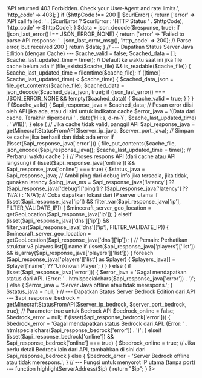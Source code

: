 <?php
// PHP Logic for Minecraft Server Status and Geo-location
// Last Updated: 08-07-2025

// --- Konfigurasi Server Minecraft Anda ---
$server_ip_java = 'milenin.craftthingy.com'; // Alamat IP/Domain Server Java Edition
$server_port_java = 25565; // Port Java Edition

$server_ip_bedrock = 'milenin.craftthingy.com'; // Alamat IP/Domain Server Bedrock Edition
$server_port_bedrock = 19132; // Port Bedrock Edition

// --- Konfigurasi Server Website Anda (Hostinger) ---
// Ganti ini dengan lokasi pusat data Hostinger yang Anda gunakan
$website_server_location = 'Indonesia (Jakarta, Singapore/APAC Region)'; // Contoh, sesuaikan dengan lokasi Hostinger Anda

// --- Variabel untuk Status ---
$status_java = null;
$error_java = null;
$players_java = [];
$ping_java_ms = 'N/A'; // Ping dari API
$minecraft_server_geo_location = 'Tidak diketahui'; // Lokasi server Minecraft

// --- Konfigurasi Cache ---
$cache_file = 'minecraft_status_cache.json';
$cache_time = 60 * 6; // Cache selama 6 menit (360 detik). API mcsrvstat.us cache 5 menit.


// --- Fungsi untuk mendapatkan geolokasi dari IP ---
function getGeoLocation($ip) {
    // Menggunakan API IP-API.com (gratis untuk non-komersial, batasan 45 requests/menit)
    // User-Agent yang deskriptif dan non-empty
    $url = "http://ip-api.com/json/$ip?fields=country,city,regionName";
    $ch = curl_init();
    curl_setopt($ch, CURLOPT_URL, $url);
    curl_setopt($ch, CURLOPT_RETURNTRANSFER, 1);
    curl_setopt($ch, CURLOPT_TIMEOUT, 2); // Timeout 2 detik untuk API call geolokasi
    curl_setopt($ch, CURLOPT_USERAGENT, 'MileninCraftthingyStatusWebsite-GeoLocation/1.0 (Contact: admin@craftthingy.com)');
    $response = curl_exec($ch);
    curl_close($ch);

    $data = json_decode($response, true);

    if ($data && ($data['status'] ?? null) === 'success') {
        $location = [];
        if (!empty($data['city'])) {
            $location[] = $data['city'];
        }
        if (!empty($data['regionName'])) {
            $location[] = $data['regionName'];
        }
        if (!empty($data['country'])) {
            $location[] = $data['country'];
        }
        return implode(', ', $location);
    }
    return 'Tidak diketahui';
}

// --- Fungsi untuk mendapatkan status server dari mcsrvstat.us API (Updated for v3 & User-Agent) ---
function getMinecraftStatusFromAPI($domain, $port, $isBedrock = false) {
    // Menggunakan API v3
    $endpoint = $isBedrock ? "bedrock/3" : "3";
    $apiUrl = "https://api.mcsrvstat.us/{$endpoint}/{$domain}:{$port}";
    
    $ch = curl_init();
    curl_setopt($ch, CURLOPT_URL, $apiUrl);
    curl_setopt($ch, CURLOPT_RETURNTRANSFER, 1);
    curl_setopt($ch, CURLOPT_TIMEOUT, 8); // Timeout lebih panjang (8 detik)
    // User-Agent yang lebih deskriptif dan non-empty sesuai dokumentasi API
    curl_setopt($ch, CURLOPT_USERAGENT, 'MileninCraftthingyStatusWebsite-APIClient/1.0 (Contact: admin@craftthingy.com)'); 
    $response = curl_exec($ch);
    $httpCode = curl_getinfo($ch, CURLINFO_HTTP_CODE);
    $curlError = curl_error($ch);
    curl_close($ch);

    if ($httpCode === 403) {
        return ['error' => 'API returned 403 Forbidden. Check your User-Agent and rate limits.', 'http_code' => 403];
    }
    if ($httpCode !== 200 || $curlError) {
        return ['error' => 'API call failed: ' . ($curlError ? $curlError : 'HTTP Status ' . $httpCode), 'http_code' => $httpCode];
    }

    $data = json_decode($response, true);
    if (json_last_error() !== JSON_ERROR_NONE) {
        return ['error' => 'Failed to parse API response: ' . json_last_error_msg(), 'http_code' => 200]; // Parse error, but received 200
    }

    return $data;
}


// --- Dapatkan Status Server Java Edition (dengan Cache) ---
$cache_valid = false;
$cached_data = [];
$cache_last_updated_time = time(); // Default ke waktu saat ini jika file cache belum ada

if (file_exists($cache_file) && is_readable($cache_file)) {
    $cache_last_updated_time = filemtime($cache_file);
    if ((time() - $cache_last_updated_time) < $cache_time) {
        $cached_data_json = file_get_contents($cache_file);
        $cached_data = json_decode($cached_data_json, true);
        if (json_last_error() === JSON_ERROR_NONE && !empty($cached_data)) {
            $cache_valid = true;
        }
    }
}

if ($cache_valid) {
    $api_response_java = $cached_data;
    // Pesan error diisi oleh API jika ada, atau di sini untuk indikator cache
    $error_java = '(Data dari cache. Terakhir diperbarui ' . date('H:i:s, d-m-Y', $cache_last_updated_time) . ' WIB)';
} else {
    // Jika cache tidak valid, panggil API
    $api_response_java = getMinecraftStatusFromAPI($server_ip_java, $server_port_java);

    // Simpan ke cache jika berhasil dan tidak ada error
    if (!isset($api_response_java['error'])) {
        file_put_contents($cache_file, json_encode($api_response_java));
        $cache_last_updated_time = time(); // Perbarui waktu cache
    }
}

// Proses respons API (dari cache atau API langsung)
if (isset($api_response_java['online']) && $api_response_java['online'] === true) {
    $status_java = $api_response_java;
    
    // Ambil ping dari debug info jika tersedia, jika tidak, gunakan latency
    $ping_java_ms = $api_response_java['latency'] ?? ($api_response_java['debug']['ping'] ? ($api_response_java['latency'] ?? 'N/A') : 'N/A');

    // Coba dapatkan lokasi dari IP server utama
    if (isset($api_response_java['ip']) && filter_var($api_response_java['ip'], FILTER_VALIDATE_IP)) {
        $minecraft_server_geo_location = getGeoLocation($api_response_java['ip']);
    } elseif (isset($api_response_java['dns']['ip']) && filter_var($api_response_java['dns']['ip'], FILTER_VALIDATE_IP)) {
         $minecraft_server_geo_location = getGeoLocation($api_response_java['dns']['ip']);
    }

    // Pemain: Perhatikan struktur v3 players.list[i].name
    if (isset($api_response_java['players']['list']) && is_array($api_response_java['players']['list'])) {
        foreach ($api_response_java['players']['list'] as $player) {
            $players_java[] = $player['name'] ?? 'Unknown Player';
        }
    }
} else {
    if (isset($api_response_java['error'])) {
        $error_java = 'Gagal mendapatkan status dari API. (Error: ' . htmlspecialchars($api_response_java['error']) . ')';
    } else {
        $error_java = 'Server Java offline atau tidak merespons.';
    }
    $status_java = null;
}


// --- Dapatkan Status Server Bedrock Edition dari API ---
$api_response_bedrock = getMinecraftStatusFromAPI($server_ip_bedrock, $server_port_bedrock, true); // Parameter true untuk Bedrock API
$bedrock_online = false;
$bedrock_error = null;

if (isset($api_response_bedrock['error'])) {
    $bedrock_error = 'Gagal mendapatkan status Bedrock dari API. (Error: ' . htmlspecialchars($api_response_bedrock['error']) . ')';
} elseif (isset($api_response_bedrock['online']) && $api_response_bedrock['online'] === true) {
    $bedrock_online = true;
    // Jika perlu detail Bedrock lain dari API, tambahkan di sini dari $api_response_bedrock
} else {
    $bedrock_error = 'Server Bedrock offline atau tidak merespons.';
}


// --- Fungsi untuk menyorot IP utama (tanpa port) ---
function highlightServerAddress($ip) {
    return "<span class='server-ip'>$ip</span>";
}

?>
<!DOCTYPE html>
<html lang="id">
<head>
    <meta charset="UTF-8">
    <meta name="viewport" content="width=device-width, initial-scale=1.0">
    <title>Status Server Milenin Craftthingy</title>
    <link href="https://fonts.googleapis.com/css2?family=Montserrat:wght@400;600;700&family=Press+Start+2P&display=swap" rel="stylesheet">
    <link rel="stylesheet" href="https://cdn.jsdelivr.net/npm/sweetalert2@11/dist/sweetalert2.min.css">
    <style>
        :root {
            --primary-color: #4CAF50; /* Hijau Minecraft */
            --secondary-color: #388E3C;
            --background-color: #2c2f33; /* Dark Grey */
            --card-background: #36393f; /* Slightly lighter dark grey */
            --text-color: #ffffff;
            --offline-color: #F44336; /* Merah */
            --shadow-color: rgba(0, 0, 0, 0.4);
            --border-radius: 12px;
            --font-pixel: 'Press Start 2P', cursive;
            --font-general: 'Montserrat', sans-serif;
        }

        body {
            font-family: var(--font-general);
            background: linear-gradient(135deg, #1a1a2e, #16213e);
            color: var(--text-color);
            margin: 0;
            padding: 20px;
            display: flex;
            justify-content: center;
            align-items: center;
            min-height: 100vh;
            line-height: 1.6;
        }

        .container {
            background-color: var(--card-background);
            border-radius: var(--border-radius);
            box-shadow: 0 10px 30px var(--shadow-color);
            padding: 40px;
            max-width: 600px;
            width: 100%;
            text-align: center;
            border: 1px solid rgba(255, 255, 255, 0.1);
        }

        h1 {
            font-family: var(--font-pixel);
            color: var(--primary-color);
            margin-bottom: 30px; /* Jarak bawah default untuk h1 */
            font-size: 2.2em;
            text-shadow: 2px 2px 4px var(--shadow-color);
        }

        /* Styling untuk bagian Salin IP Utama */
        .main-ip-copy-section {
            background-color: var(--background-color);
            border-radius: var(--border-radius);
            padding: 25px;
            margin-bottom: 30px; /* Jarak di bawah block ini */
            box-shadow: inset 0 0 10px rgba(0,0,0,0.3);
            border: 1px solid rgba(255, 255, 255, 0.08);
        }

        .main-ip-copy-section h3 {
            font-family: var(--font-pixel);
            color: var(--primary-color);
            margin-top: 0;
            margin-bottom: 20px;
            font-size: 1.2em;
        }

        .main-ip-display {
            font-family: var(--font-pixel);
            font-size: 1.1em;
            color: #FFE0B2;
            background-color: rgba(0,0,0,0.3);
            padding: 12px 20px;
            border-radius: 8px;
            display: inline-block;
            box-shadow: 0 3px 10px rgba(0,0,0,0.4);
            border: 1px solid rgba(255, 255, 255, 0.1);
            margin-bottom: 15px; /* Jarak dari tombol */
        }
        .main-ip-display .server-ip {
            color: var(--primary-color);
        }

        .copy-link-button {
            background-color: var(--primary-color);
            color: var(--background-color);
            border: none;
            padding: 12px 25px;
            border-radius: 8px;
            font-size: 1.1em;
            font-weight: bold;
            cursor: pointer;
            transition: background-color 0.3s ease, transform 0.2s ease, box-shadow 0.3s ease;
            box-shadow: 0 5px 15px rgba(76, 175, 80, 0.5);
        }

        .copy-link-button:hover {
            background-color: var(--secondary-color);
            transform: translateY(-2px);
            box-shadow: 0 8px 20px rgba(76, 175, 80, 0.7);
        }

        .copy-link-button:active {
            transform: translateY(0);
            box-shadow: 0 3px 10px rgba(76, 175, 80, 0.5);
        }


        .server-section { /* Ini adalah blok status server utama */
            background-color: var(--background-color);
            border-radius: var(--border-radius);
            padding: 25px;
            margin-bottom: 30px;
            box-shadow: inset 0 0 10px rgba(0,0,0,0.3);
            position: relative;
            overflow: hidden;
            border: 1px solid rgba(255, 255, 255, 0.08);
        }
        .server-section::before {
            content: '';
            position: absolute;
            top: -50%;
            left: -50%;
            width: 200%;
            height: 200%;
            background: radial-gradient(circle at center, rgba(76, 175, 80, 0.1) 0%, transparent 70%);
            animation: pulse 10s infinite alternate;
        }

        @keyframes pulse {
            0% { transform: scale(1); opacity: 0.8; }
            50% { transform: scale(1.05); opacity: 1; }
            100% { transform: scale(1); opacity: 0.8; }
        }

        h2 {
            font-family: var(--font-pixel);
            color: var(--primary-color);
            margin-top: 0;
            margin-bottom: 20px;
            font-size: 1.5em;
        }

        .server-type-status {
            display: flex;
            justify-content: space-around;
            gap: 20px;
            margin-bottom: 20px;
            flex-wrap: wrap; /* Agar responsif */
        }

        .type-box {
            background-color: rgba(0, 0, 0, 0.3);
            padding: 15px 20px;
            border-radius: 10px;
            flex: 1;
            min-width: 200px; /* Minimum width untuk setiap box */
            box-shadow: 0 4px 10px rgba(0,0,0,0.3);
            border: 1px solid rgba(255, 255, 255, 0.1);
            display: flex; /* Untuk menempatkan konten di dalam box */
            flex-direction: column;
        }

        .type-box h3 {
            font-family: var(--font-general);
            font-size: 1.2em;
            color: #FFEB3B;
            margin-top: 0;
            margin-bottom: 10px;
        }

        .status-indicator {
            font-weight: bold;
            padding: 8px 15px;
            border-radius: 8px;
            display: inline-block;
            margin-bottom: 15px;
            text-transform: uppercase;
            letter-spacing: 1px;
            font-size: 0.9em;
        }

        .status-online {
            background-color: var(--primary-color);
            color: var(--background-color);
            box-shadow: 0 0 15px rgba(76, 175, 80, 0.6);
        }

        .status-offline {
            background-color: var(--offline-color);
            color: var(--text-color);
            box-shadow: 0 0 15px rgba(244, 67, 54, 0.6);
        }

        .info-item {
            margin-bottom: 10px;
            font-size: 1.1em;
        }

        .info-item strong {
            color: var(--primary-color);
            margin-right: 5px;
        }

        .motd {
            background-color: rgba(0,0,0,0.2);
            padding: 10px 20px;
            border-radius: 8px;
            margin-top: 20px;
            font-style: italic;
            color: #ccc;
            white-space: pre-wrap;
            overflow-wrap: break-word;
            font-family: 'Courier New', monospace;
            border: 1px dashed rgba(255, 255, 255, 0.1);
        }

        .players-list {
            background-color: rgba(0,0,0,0.2);
            padding: 10px 20px;
            border-radius: 8px;
            margin-top: 20px;
            text-align: left;
            border: 1px dashed rgba(255, 255, 255, 0.1);
        }

        .players-list h3 {
            font-family: var(--font-pixel);
            font-size: 1em;
            color: #FFEB3B;
            margin-top: 0;
            margin-bottom: 10px;
        }

        .players-list ul {
            list-style: none;
            padding: 0;
            margin: 0;
            columns: 2;
            -webkit-columns: 2;
            -moz-columns: 2;
        }

        .players-list li {
            background-color: rgba(255,255,255,0.05);
            padding: 5px 10px;
            margin-bottom: 5px;
            border-radius: 5px;
            display: flex;
            align-items: center;
        }

        .players-list li::before {
            content: "🎮 ";
            margin-right: 5px;
            color: var(--primary-color);
        }

        .footer {
            margin-top: 40px;
            font-size: 0.9em;
            color: rgba(255, 255, 255, 0.6);
        }

        .server-locations {
            margin-top: 20px;
            background-color: rgba(0,0,0,0.2);
            padding: 15px;
            border-radius: var(--border-radius);
            font-size: 0.95em;
            color: #E0E0E0;
            border: 1px dashed rgba(255, 255, 255, 0.1);
        }
        .server-locations strong {
            color: #FFEB3B;
        }

        /* SweetAlert2 Dark Mode Custom Styles */
        .swal2-dark-mode {
            background-color: var(--card-background) !important;
            color: var(--text-color) !important;
            border: 1px solid rgba(255, 255, 255, 0.1);
        }
        .swal2-title {
            color: var(--primary-color) !important;
            font-family: var(--font-pixel) !important;
            font-size: 1.3em !important;
        }
        .swal2-html-container {
            color: var(--text-color) !important;
            font-family: var(--font-general) !important;
        }
        .swal2-icon.swal2-success [class^=swal2-success-line][class$=long] {
            background-color: var(--primary-color) !important;
        }
        .swal2-icon.swal2-success [class^=swal2-success-line][class$=tip] {
            background-color: var(--primary-color) !important;
        }
        .swal2-confirm.swal2-styled {
            background-color: var(--primary-color) !important;
            color: var(--background-color) !important;
            font-weight: bold !important;
        }
        .swal2-progress-bar {
            background: var(--primary-color) !important;
        }

        /* Responsive Design */
        @media (max-width: 768px) {
            .container {
                padding: 25px;
                max-width: 100%;
            }
            h1 {
                font-size: 1.8em;
            }
            h2 {
                font-size: 1.2em;
            }
            .server-type-status {
                flex-direction: column;
                gap: 15px;
            }
            .type-box {
                min-width: unset;
                width: 100%;
            }
            .main-ip-display {
                font-size: 0.9em;
                padding: 10px 15px;
            }
            .copy-link-button {
                padding: 10px 20px;
                font-size: 1em;
            }
            .players-list ul {
                columns: 1;
            }
        }
    </style>

</head>
<body>
    <div class="container">
        <h1>Status Server Milenin Craftthingy</h1>

        <div class="main-ip-copy-section">
            <h3>Gabung Server</h3>
            <span class="main-ip-display" id="mainIpDisplay">
                <span class="server-ip"><?php echo $server_ip_java; ?></span>
            </span>
            <button class="copy-link-button" onclick="copyMainLink()">Salin Link Server</button>
        </div>

        <hr style="border: 0; height: 1px; background-image: linear-gradient(to right, rgba(255, 255, 255, 0), rgba(255, 255, 255, 0.75), rgba(255, 255, 255, 0)); margin: 40px auto;">


        <div class="server-section">
            <h2>Status Server</h2>

            <div class="server-type-status">
                <div class="type-box">
                    <h3>Minecraft Java Edition</h3>
                    <?php if ($status_java && ($status_java['online'] ?? false)): ?>
                        <div class="status-indicator status-online">Online</div>
                        <div class="info-item">
                            <strong>Pemain:</strong> <?php echo $status_java['players']['online'] ?? '0'; ?> / <?php echo $status_java['players']['max'] ?? '0'; ?>
                        </div>
                        <div class="info-item">
                            <strong>Versi:</strong> <?php echo htmlspecialchars($status_java['version'] ?? 'N/A'); ?>
                        </div>
                        <div class="info-item">
                            <strong>Ping:</strong> <?php echo $ping_java_ms; ?>ms
                        </div>
                        <div class="info-item">
                            <strong>Port:</strong> <?php echo $server_port_java; ?>
                        </div>
                        <?php if (!empty($status_java['motd']['clean'])): ?>
                            <div class="motd"><?php echo htmlspecialchars($status_java['motd']['clean']); ?></div>
                        <?php elseif (!empty($status_java['motd']['html'])): ?>
                            <div class="motd"><?php echo htmlspecialchars($status_java['motd']['html']); ?></div>
                        <?php endif; ?>
                    <?php else: ?>
                        <div class="status-indicator status-offline">Offline</div>
                        <div class="info-item">Server sedang tidak tersedia.</div>
                        <div class="info-item">
                            <strong>Port:</strong> <?php echo $server_port_java; ?>
                        </div>
                    <?php endif; ?>
                </div>

                <div class="type-box">
                    <h3>Minecraft Bedrock Edition</h3>
                    <?php if ($bedrock_online): ?>
                        <div class="status-indicator status-online">Online</div>
                        <div class="info-item">Server Bedrock Edition terdeteksi online.</div>
                        <div class="info-item" style="font-size: 0.9em; color: #BBB;">(Tidak ada detail pemain/MOTD dari cek dasar.)</div>
                        <div class="info-item">
                            <strong>Port:</strong> <?php echo $server_port_bedrock; ?>
                        </div>
                    <?php else: ?>
                        <div class="status-indicator status-offline">Offline</div>
                        <div class="info-item">Server sedang tidak tersedia.</div>
                        <div class="info-item">
                            <strong>Port:</strong> <?php echo $server_port_bedrock; ?>
                        </div>
                    <?php endif; ?>
                    <?php if ($bedrock_error): ?>
                        <div class="info-item" style="color: #FFEB3B; font-size: 0.9em; margin-top: 15px;">
                            **Pesan Error Bedrock Edition:** <?php echo htmlspecialchars($bedrock_error); ?>
                        </div>
                    <?php endif; ?>
                </div>
            </div> <?php if ($error_java): ?>
                <div class="info-item" style="color: #FFEB3B; font-size: 0.9em; margin-top: 15px;">
                    **Pesan Error Java Edition:** <?php echo htmlspecialchars($error_java); ?>
                </div>
            <?php endif; ?>

            <?php if (!empty($players_java)): ?>
                <div class="players-list">
                    <h3>Pemain Online Java Edition:</h3>
                    <ul>
                        <?php foreach ($players_java as $player): ?>
                            <li><?php echo htmlspecialchars($player); ?></li>
                        <?php endforeach; ?>
                    </ul>
                </div>
            <?php elseif ($status_java && ($status_java['players']['online'] ?? 0) > 0 && empty($players_java)): ?>
                <div class="players-list">
                    <h3>Pemain Online Java Edition:</h3>
                    <p style="text-align: center; font-style: italic; color: #aaa;">Daftar pemain tidak tersedia (mungkin karena server tidak mengizinkan query daftar pemain).</p>
                </div>
            <?php endif; ?>

        </div> <div class="server-locations">
            <h3>Lokasi Server:</h3>
            <p>
                <strong>Server Minecraft (Java Edition):</strong> <?php echo $minecraft_server_geo_location; ?><br>
                <strong>Server Website (Hostinger):</strong> <?php echo $website_server_location; ?>
            </p>
        </div>

        <div class="footer">
            Dibuat dengan ❤️ untuk Milenin Craftthingy. | Terakhir diperbarui: <?php echo date('H:i:s, d-m-Y', $cache_last_updated_time); ?> WIB
        </div>
    </div>

    <script src="https://cdn.jsdelivr.net/npm/sweetalert2@11"></script>
    <script>
        function copyMainLink() {
            const mainLink = '<?php echo $server_ip_java; ?>'; // Hanya IP/Domain utama, tanpa port

            if (navigator.clipboard && navigator.clipboard.writeText) {
                navigator.clipboard.writeText(mainLink).then(() => {
                    Swal.fire({
                        icon: 'success',
                        title: 'Berhasil Disalin!',
                        html: 'Link Server: <strong>' + mainLink + '</strong> telah disalin ke clipboard Anda.<br>Gunakan port <strong><?php echo $server_port_java; ?></strong> untuk Java dan <strong><?php echo $server_port_bedrock; ?></strong> untuk Bedrock.',
                        showConfirmButton: false,
                        timer: 5000, // Durasi lebih lama karena ada info port
                        timerProgressBar: true,
                        customClass: {
                            popup: 'swal2-dark-mode'
                        }
                    });
                }).catch(err => {
                    console.error('Gagal menyalin link:', err);
                    Swal.fire({
                        icon: 'error',
                        title: 'Gagal Menyalin!',
                        text: 'Silakan salin link secara manual: ' + mainLink,
                        customClass: {
                            popup: 'swal2-dark-mode'
                        }
                    });
                });
            } else {
                // Fallback untuk browser lama atau jika clipboard API tidak tersedia
                const textArea = document.createElement("textarea");
                textArea.value = mainLink;
                textArea.style.position = "fixed";
                textArea.style.left = "-999999px";
                document.body.appendChild(textArea);
                textArea.focus();
                textArea.select();
                try {
                    document.execCommand('copy');
                    Swal.fire({
                        icon: 'success',
                        title: 'Berhasil Disalin!',
                        html: 'Link Server: <strong>' + mainLink + '</strong> telah disalin ke clipboard Anda.<br>Gunakan port <strong><?php echo $server_port_java; ?></strong> untuk Java dan <strong><?php echo $server_port_bedrock; ?></strong> untuk Bedrock.',
                        showConfirmButton: false,
                        timer: 5000,
                        timerProgressBar: true,
                        customClass: {
                            popup: 'swal2-dark-mode'
                        }
                    });
                } catch (err) {
                    console.error('Gagal menyalin link (fallback):', err);
                    Swal.fire({
                        icon: 'error',
                        title: 'Gagal Menyalin!',
                        text: 'Silakan salin link secara manual: ' + mainLink,
                        customClass: {
                            popup: 'swal2-dark-mode'
                        }
                    });
                }
                document.body.removeChild(textArea);
            }
        }
    </script>

</body>
</html>
